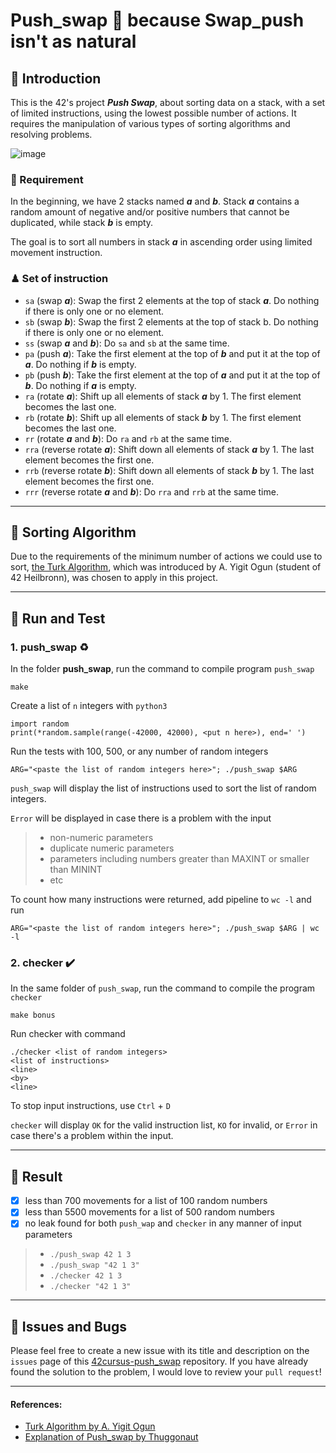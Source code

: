 # Push_swap 🔁 because Swap_push isn't as natural

## 📢 Introduction
This is the 42's project ***Push Swap***, about sorting data on a stack, with a set of limited instructions, using the lowest possible number of actions. It requires the manipulation of various types of sorting algorithms and resolving problems.

![image](https://github.com/user-attachments/assets/f80d9469-c400-4c60-bfbd-99e63ec4052f)


### 🎯 Requirement
In the beginning, we have 2 stacks named ***a***  and ***b***. Stack ***a*** contains a random amount of negative and/or positive numbers that cannot be duplicated, while stack ***b*** is empty.

The goal is to sort all numbers in stack ***a*** in ascending order using limited movement instruction.

### ♟ Set of instruction
- `sa` (swap ***a***): Swap the first 2 elements at the top of stack ***a***. Do nothing if there is only one or no element.
- `sb` (swap ***b***): Swap the first 2 elements at the top of stack b. Do nothing if there is only one or no element.
- `ss` (swap ***a*** and ***b***): Do `sa` and `sb` at the same time.
- `pa` (push ***a***): Take the first element at the top of ***b*** and put it at the top of ***a***. Do nothing if ***b*** is empty.
- `pb` (push ***b***): Take the first element at the top of ***a*** and put it at the top of ***b***. Do nothing if ***a*** is empty.
- `ra` (rotate ***a***): Shift up all elements of stack ***a*** by 1. The first element becomes the last one.
- `rb` (rotate ***b***): Shift up all elements of stack ***b*** by 1. The first element becomes the last one.
- `rr` (rotate ***a*** and ***b***): Do `ra` and `rb` at the same time.
- `rra` (reverse rotate ***a***): Shift down all elements of stack ***a*** by 1. The last element becomes the first one.
- `rrb` (reverse rotate ***b***): Shift down all elements of stack ***b*** by 1. The last element becomes the first one.
- `rrr` (reverse rotate ***a*** and ***b***): Do `rra` and `rrb` at the same time.

---
## 🔬 Sorting Algorithm
Due to the requirements of the minimum number of actions we could use to sort, [the Turk Algorithm](https://medium.com/@ayogun/push-swap-c1f5d2d41e97), which was introduced by A. Yigit Ogun (student of 42 Heilbronn), was chosen to apply in this project.

---
## 🧪 Run and Test
### 1. push_swap ♻️
In the folder **push_swap**, run the command to compile program `push_swap`
```
make
```
Create a list of `n` integers with `python3`
```
import random
print(*random.sample(range(-42000, 42000), <put n here>), end=' ')
```
Run the tests with 100, 500, or any number of random integers
```
ARG="<paste the list of random integers here>"; ./push_swap $ARG
```
`push_swap` will display the list of instructions used to sort the list of random integers.

`Error` will be displayed in case there is a problem with the input

> - non-numeric parameters
> - duplicate numeric parameters
> - parameters including numbers greater than MAXINT or smaller than MININT
> - etc

To count how many instructions were returned, add pipeline to `wc -l` and run
```
ARG="<paste the list of random integers here>"; ./push_swap $ARG | wc -l
```

### 2. checker ✔️
In the same folder of `push_swap`, run the command to compile the program `checker`
```
make bonus
```
Run checker with command
```
./checker <list of random integers>
<list of instructions>
<line>
<by>
<line>
```
To stop input instructions, use `Ctrl` + `D`

`checker` will display `OK` for the valid instruction list, `KO` for invalid, or `Error` in case there's a problem within the input.

---
## 💯 Result
- [x] less than 700 movements for a list of 100 random numbers
- [x] less than 5500 movements for a list of 500 random numbers
- [x] no leak found for both `push_wap` and `checker` in any manner of input parameters
> - `./push_swap 42 1 3`
> - `./push_swap "42 1 3"`
> - `./checker 42 1 3`
> - `./checker "42 1 3"`

---
## 🐛 Issues and Bugs
Please feel free to create a new issue with its title and description on the `issues` page of this [42cursus-push_swap](https://github.com/Kr1sNg/42cursus-push_swap/) repository. If you have already found the solution to the problem, I would love to review your `pull request`!

---
#### References:
- [Turk Algorithm by A. Yigit Ogun](https://medium.com/@ayogun/push-swap-c1f5d2d41e97)
- [Explanation of Push_swap by Thuggonaut](https://www.youtube.com/watch?v=wRvipSG4Mmk)
